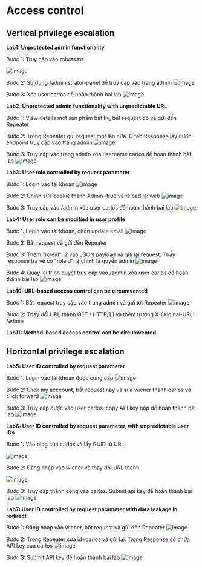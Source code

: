 # Access control
## Vertical privilege escalation
**Lab1: Unprotected admin functionality**

Bước 1: Truy cập vào robots.txt

![image](https://user-images.githubusercontent.com/74781135/201593383-b178cbcb-1853-49a8-8384-25759294ff99.png)

Bước 2: Sử dụng /administrator-panel để truy cập vào trang admin
![image](https://user-images.githubusercontent.com/74781135/201593693-2d740fd1-df70-40c8-bb3a-64bb127f9a85.png)

Bước 3: Xóa user carlos để hoàn thành bài lab
![image](https://user-images.githubusercontent.com/74781135/201593796-fdac268e-4f61-436e-834c-a0129afb8f37.png)

**Lab2: Unprotected admin functionality with unpredictable URL**

Bước 1: View details một sản phẩm bất kỳ, bắt request đó và gửi đến Repeater

Bước 2: Trong Repeater gửi request một lần nữa. Ở tab Response lấy được endpoint truy cập vào trang admin
![image](https://user-images.githubusercontent.com/74781135/201595419-a410122d-3ede-439e-81f2-236d1772ba86.png)

Bước 3: Truy cập vào trang admin xóa username carlos để hoàn thành bài lab
![image](https://user-images.githubusercontent.com/74781135/201595583-f3964577-a94b-4b3d-9eac-8336c4314544.png)

**Lab3: User role controlled by request parameter**

Bước 1: Login vào tài khoản
![image](https://user-images.githubusercontent.com/74781135/201599097-d858b0df-632a-4527-bd06-dea11c8e12f7.png)

Bước 2: Chỉnh sửa cookie thành Admin=true và reload lại web
![image](https://user-images.githubusercontent.com/74781135/201599272-a7d7bfcc-a3ca-48cf-890f-bec3fb8a8d86.png)

Bước 3: Truy cập vào /admin xóa user carlos để hoàn thành bài lab
![image](https://user-images.githubusercontent.com/74781135/201599512-582d91a5-5225-4971-96b7-edbc31c234bf.png)

**Lab4: User role can be modified in user profile**

Bước 1: Login vào tài khoản, chọn update email
![image](https://user-images.githubusercontent.com/74781135/201601101-6f4bc0ad-de1f-4443-b2df-d67699857ac8.png)

Bước 2: Bắt request và gửi đến Repeater

Bước 3: Thêm "roleid": 2 vào JSON payload và gửi lại request. Thấy response trả về có "roleid": 2 chính là quyền admin
![image](https://user-images.githubusercontent.com/74781135/201601998-d8a8ada0-011a-4cff-9ce2-bc8913840988.png)

Bước 4: Quay lại trình duyệt truy cập vào /admin xóa user carlos để hoàn thành bài lab
![image](https://user-images.githubusercontent.com/74781135/201602146-d44ab8d9-c32c-4a2d-8719-8b11112bca6c.png)

**Lab10: URL-based access control can be circumvented**

Bước 1: Bắt request truy cập vào trang admin và gửi tới Repeater
![image](https://user-images.githubusercontent.com/74781135/201606328-4c7a5b91-4250-4e21-be64-889dfda72a78.png)

Bước 2: Thay đổi URL thành GET / HTTP/1.1 và thêm trường X-Original-URL: /admin

**Lab11: Method-based access control can be circumvented**

## Horizontal privilege escalation
**Lab5: User ID controlled by request parameter**

Bước 1: Login vào tài khoản được cung cấp
![image](https://user-images.githubusercontent.com/74781135/201621875-38003893-e786-4cd8-a8a6-562a2c824ef9.png)

Bước 2: Click my acccount, bắt request này và sửa wiener thành carlos và click forward
![image](https://user-images.githubusercontent.com/74781135/201623479-cec78664-f864-448d-8d92-806484d1d512.png)

Bước 3: Truy cập được vào user carlos, copy API key nộp để hoàn thành bài lab
![image](https://user-images.githubusercontent.com/74781135/201623871-e9632f80-bebe-4f7b-b037-c2c4a4f7fa74.png)

**Lab6: User ID controlled by request parameter, with unpredictable user IDs**

Bước 1: Vào blog của carlos và lấy GUID từ URL

![image](https://user-images.githubusercontent.com/74781135/201627224-306b9056-2f6e-432f-848f-ecf342a84ec1.png)

Bước 2: Đăng nhập vào wiener và thay đổi URL thành

![image](https://user-images.githubusercontent.com/74781135/201627613-ab91a08b-d92a-43f3-a473-70a917e0adbc.png)

Bước 3: Truy cập thành công vào carlos. Submit api key để hoàn thành bài lab
![image](https://user-images.githubusercontent.com/74781135/201627858-3f98fcb4-8950-4c0d-937d-68dc4de10b66.png)

**Lab7: User ID controlled by request parameter with data leakage in redirect**

Bước 1: Đăng nhập vào wiener, bắt request và gửi đến Repeater
![image](https://user-images.githubusercontent.com/74781135/201635675-58c81830-f8a7-47e1-8f7c-799aa3faa113.png)

Bước 2: Trong Repeater sửa id=carlos và gửi lại. Trong Response có chứa API key của carlos
![image](https://user-images.githubusercontent.com/74781135/201635998-d4eab0d2-cb05-4b7b-b16f-c970141a1923.png)

Bước 3: Submit API key để hoàn thành bài lab
![image](https://user-images.githubusercontent.com/74781135/201636969-816a4aab-5f17-494b-8493-6e32847b00da.png)
